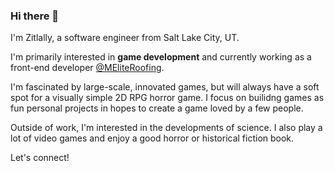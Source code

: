 ### Hi there 👋

I'm Zitlally, a software engineer from Salt Lake City, UT.

I'm primarily interested in **game development** and currently working as a front-end developer [@MEliteRoofing](https://github.com/eliteroofing). 

I'm fascinated by large-scale, innovated games, but will always have a soft spot for a visually simple 2D RPG horror game. I focus on builidng games as fun personal projects in hopes to create a game loved by a few people. 

Outside of work, I'm interested in the developments of science. I also play a lot of video games and enjoy a good horror or historical fiction book. 

Let's connect!
<!--
**zitlallyalmazan/zitlallyalmazan** is a ✨ _special_ ✨ repository because its `README.md` (this file) appears on your GitHub profile.

Here are some ideas to get you started:

- 🔭 I’m currently working on ...
- 🌱 I’m currently learning ...
- 👯 I’m looking to collaborate on ...
- 🤔 I’m looking for help with ...
- 💬 Ask me about ...
- 📫 How to reach me: ...
- 😄 Pronouns: ...
- ⚡ Fun fact: ...
-->
